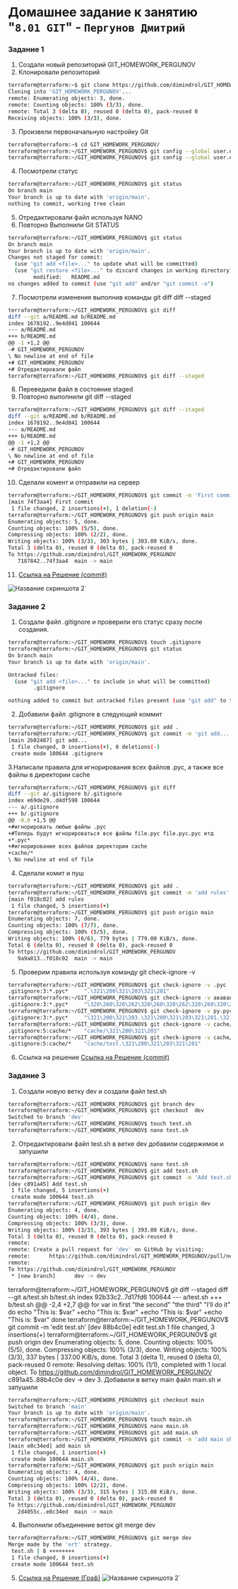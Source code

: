 # Домашнее задание к занятию "`8.01 GIT`" - `Пергунов Дмитрий`

### Задание 1

1. Создали новый репозиторий GIT_HOMEWORK_PERGUNOV
2. Клонировали репозиторий
```bash
terraform@terraform:~$ git clone https://github.com/dimindrol/GIT_HOMEWORK_PERGUNOV
Cloning into 'GIT_HOMEWORK_PERGUNOV'...
remote: Enumerating objects: 3, done.
remote: Counting objects: 100% (3/3), done.
remote: Total 3 (delta 0), reused 0 (delta 0), pack-reused 0
Receiving objects: 100% (3/3), done.
```
3. Произвели первоначальную настройку Git
```bash
terraform@terraform:~$ cd GIT_HOMEWORK_PERGUNOV/
terraform@terraform:~/GIT_HOMEWORK_PERGUNOV$ git config --global user.name dimindrol
terraform@terraform:~/GIT_HOMEWORK_PERGUNOV$ git config --global user.email dimindrol_95@mail.ru
```
4. Посмотрели статус
```bash
terraform@terraform:~/GIT_HOMEWORK_PERGUNOV$ git status
On branch main
Your branch is up to date with 'origin/main'.
nothing to commit, working tree clean
```
5. Отредактировали файл используя NANO
6. Повторно Выполнили Git STATUS
```bash
terraform@terraform:~/GIT_HOMEWORK_PERGUNOV$ git status
On branch main
Your branch is up to date with 'origin/main'.
Changes not staged for commit:
  (use "git add <file>..." to update what will be committed)
  (use "git restore <file>..." to discard changes in working directory)
        modified:   README.md
no changes added to commit (use "git add" and/or "git commit -a")
```
7. Посмотрели изменения выполнив команды git diff diff --staged
```bash
terraform@terraform:~/GIT_HOMEWORK_PERGUNOV$ git diff
diff --git a/README.md b/README.md
index 1678192..9e4d041 100644
--- a/README.md
+++ b/README.md
@@ -1 +1,2 @@
-# GIT_HOMEWORK_PERGUNOV
\ No newline at end of file
+# GIT_HOMEWORK_PERGUNOV
+# Отредактировали файл
terraform@terraform:~/GIT_HOMEWORK_PERGUNOV$ git diff --staged
```
8. Переведили файл в состояние staged
9. Повторно выполнили git diff --staged
```bash
terraform@terraform:~/GIT_HOMEWORK_PERGUNOV$ git diff --staged
diff --git a/README.md b/README.md
index 1678192..9e4d041 100644
--- a/README.md
+++ b/README.md
@@ -1 +1,2 @@
-# GIT_HOMEWORK_PERGUNOV
\ No newline at end of file
+# GIT_HOMEWORK_PERGUNOV
+# Отредактировали файл
```
10. Сделали комент и отправили на сервер
```bash
terraform@terraform:~/GIT_HOMEWORK_PERGUNOV$ git commit -m 'First commit'
[main 74f3aa4] First commit
 1 file changed, 2 insertions(+), 1 deletion(-)
terraform@terraform:~/GIT_HOMEWORK_PERGUNOV$ git push origin main
Enumerating objects: 5, done.
Counting objects: 100% (5/5), done.
Compressing objects: 100% (2/2), done.
Writing objects: 100% (3/3), 303 bytes | 303.00 KiB/s, done.
Total 3 (delta 0), reused 0 (delta 0), pack-reused 0
To https://github.com/dimindrol/GIT_HOMEWORK_PERGUNOV
   7187842..74f3aa4  main -> main
```
11. [Ссылка на Решение (commit)](https://github.com/dimindrol/GIT_HOMEWORK_PERGUNOV/commit/74f3aa4c55b71d9d24161bd15507e12c9ef8e492)

![Название скриншота 2](https://github.com/dimindrol/pergunovdv_8-01-hw/blob/771d0cbfd11b71e3adddc46f03b7e9a6df312337/github.png)`

### Задание 2
1. Создали файл .gitignore и проверили его статус сразу после создания.
```bash
terraform@terraform:~/GIT_HOMEWORK_PERGUNOV$ touch .gitignore
terraform@terraform:~/GIT_HOMEWORK_PERGUNOV$ git status
On branch main
Your branch is up to date with 'origin/main'.

Untracked files:
  (use "git add <file>..." to include in what will be committed)
        .gitignore

nothing added to commit but untracked files present (use "git add" to track)
```
2. Добавили файл .gitignore в следующий коммит
```bash
terraform@terraform:~/GIT_HOMEWORK_PERGUNOV$ git add .
terraform@terraform:~/GIT_HOMEWORK_PERGUNOV$ git commit -m 'git add...'
[main 2b02487] git add...
 1 file changed, 0 insertions(+), 0 deletions(-)
 create mode 100644 .gitignore
```
3.Написали правила для игнорирования всех файлов .pyc, а также все файлы в директории cache 
```bash
terraform@terraform:~/GIT_HOMEWORK_PERGUNOV$ git diff
diff --git a/.gitignore b/.gitignore
index e69de29..d4df598 100644
--- a/.gitignore
+++ b/.gitignore
@@ -0,0 +1,5 @@
+#игнорировать любые файлы .pyc
+#Теперь будут игнорироваться все файлы file.рус file.рус.рус итд 
+*.рус*
+#игнорирование всех файлов директории cache
+cache/*
\ No newline at end of file
```
4. Сделали комит и пуш
```bash
terraform@terraform:~/GIT_HOMEWORK_PERGUNOV$ git add .
terraform@terraform:~/GIT_HOMEWORK_PERGUNOV$ git commit -m 'add rules'
[main f018c02] add rules
 1 file changed, 5 insertions(+)
terraform@terraform:~/GIT_HOMEWORK_PERGUNOV$ git push origin main
Enumerating objects: 7, done.
Counting objects: 100% (7/7), done.
Compressing objects: 100% (5/5), done.
Writing objects: 100% (6/6), 779 bytes | 779.00 KiB/s, done.
Total 6 (delta 0), reused 0 (delta 0), pack-reused 0
To https://github.com/dimindrol/GIT_HOMEWORK_PERGUNOV
   9a9a813..f018c02  main -> main
```
5. Проверим правила используя команду git check-ignore -v
```bash
terraform@terraform:~/GIT_HOMEWORK_PERGUNOV$ git check-ignore -v .рус
.gitignore:3:*.рус*     ".\321\200\321\203\321\201"
terraform@terraform:~/GIT_HOMEWORK_PERGUNOV$ git check-ignore -v ававав.рус.ру
.gitignore:3:*.рус*     "\320\260\320\262\320\260\320\262\320\260\320\262.\321\200\321\203\321\201.\321\200\321\203"
terraform@terraform:~/GIT_HOMEWORK_PERGUNOV$ git check-ignore -v ру.рус.ру
.gitignore:3:*.рус*     "\321\200\321\203.\321\200\321\203\321\201.\321\200\321\203"
terraform@terraform:~/GIT_HOMEWORK_PERGUNOV$ git check-ignore -v cache/ру
.gitignore:5:cache/*    "cache/\321\200\321\203"
terraform@terraform:~/GIT_HOMEWORK_PERGUNOV$ git check-ignore -v cache/test.рус
.gitignore:5:cache/*    "cache/test.\321\200\321\203\321\201"
```
6. Ссылка на решение
[Ссылка на Решение (commit)](https://github.com/dimindrol/GIT_HOMEWORK_PERGUNOV/commit/f018c026a6ffe06a2e6689a64965defd83476c2e)

### Задание 3

1. Создали новую ветку dev и создали файл test.sh
```bash
terraform@terraform:~/GIT_HOMEWORK_PERGUNOV$ git branch dev
terraform@terraform:~/GIT_HOMEWORK_PERGUNOV$ git checkout  dev
Switched to branch 'dev'
terraform@terraform:~/GIT_HOMEWORK_PERGUNOV$ touch test.sh
terraform@terraform:~/GIT_HOMEWORK_PERGUNOV$ nano test.sh
```
2. Отредактировали файл test.sh в ветке dev добавили содержимое и запушили
```bash
terraform@terraform:~/GIT_HOMEWORK_PERGUNOV$ nano test.sh
terraform@terraform:~/GIT_HOMEWORK_PERGUNOV$ git add test.sh 
terraform@terraform:~/GIT_HOMEWORK_PERGUNOV$ git commit -m 'Add test.sh'
[dev c891a45] Add test.sh
 1 file changed, 5 insertions(+)
 create mode 100644 test.sh
terraform@terraform:~/GIT_HOMEWORK_PERGUNOV$ git push origin dev
Enumerating objects: 4, done.
Counting objects: 100% (4/4), done.
Compressing objects: 100% (3/3), done.
Writing objects: 100% (3/3), 393 bytes | 393.00 KiB/s, done.
Total 3 (delta 0), reused 0 (delta 0), pack-reused 0
remote: 
remote: Create a pull request for 'dev' on GitHub by visiting:
remote:      https://github.com/dimindrol/GIT_HOMEWORK_PERGUNOV/pull/new/dev
remote: 
To https://github.com/dimindrol/GIT_HOMEWORK_PERGUNOV
 * [new branch]      dev -> dev
```
terraform@terraform:~/GIT_HOMEWORK_PERGUNOV$ git diff --staged
diff --git a/test.sh b/test.sh
index 92b33c2..7d17fd6 100644
--- a/test.sh
+++ b/test.sh
@@ -2,4 +2,7 @@
 for var in first "the second" "the third" "I’ll do it"
 do
 echo "This is: $var"
+echo "This is: $var"
+echo "This is: $var"
+echo "This is: $var"
 done
terraform@terraform:~/GIT_HOMEWORK_PERGUNOV$ git commit -m 'edit test.sh'
[dev 88b4c0e] edit test.sh
 1 file changed, 3 insertions(+)
terraform@terraform:~/GIT_HOMEWORK_PERGUNOV$ git push origin dev
Enumerating objects: 5, done.
Counting objects: 100% (5/5), done.
Compressing objects: 100% (3/3), done.
Writing objects: 100% (3/3), 337 bytes | 337.00 KiB/s, done.
Total 3 (delta 1), reused 0 (delta 0), pack-reused 0
remote: Resolving deltas: 100% (1/1), completed with 1 local object.
To https://github.com/dimindrol/GIT_HOMEWORK_PERGUNOV
   c891a45..88b4c0e  dev -> dev
3. Добавили в ветку main файл main.sh и запушили
```bash
terraform@terraform:~/GIT_HOMEWORK_PERGUNOV$ git checkout main
Switched to branch 'main'
Your branch is up to date with 'origin/main'.
terraform@terraform:~/GIT_HOMEWORK_PERGUNOV$ touch main.sh
terraform@terraform:~/GIT_HOMEWORK_PERGUNOV$ nano main.sh 
terraform@terraform:~/GIT_HOMEWORK_PERGUNOV$ git add main.sh 
terraform@terraform:~/GIT_HOMEWORK_PERGUNOV$ git commit -m 'add main sh'
[main e8c34ed] add main sh
 1 file changed, 1 insertion(+)
 create mode 100644 main.sh
terraform@terraform:~/GIT_HOMEWORK_PERGUNOV$ git push origin main
Enumerating objects: 4, done.
Counting objects: 100% (4/4), done.
Compressing objects: 100% (2/2), done.
Writing objects: 100% (3/3), 315 bytes | 315.00 KiB/s, done.
Total 3 (delta 0), reused 0 (delta 0), pack-reused 0
To https://github.com/dimindrol/GIT_HOMEWORK_PERGUNOV
   2d4055c..e8c34ed  main -> main
```
4. Выполнили объединение веток git merge dev
```bash
terraform@terraform:~/GIT_HOMEWORK_PERGUNOV$ git merge dev
Merge made by the 'ort' strategy.
 test.sh | 8 ++++++++
 1 file changed, 8 insertions(+)
 create mode 100644 test.sh
```
5. [Ссылка на Решение (Граф)](https://github.com/dimindrol/GIT_HOMEWORK_PERGUNOV/network)
![Название скриншота 2](https://github.com/dimindrol/pergunovdv_8-01-hw/blob/622134205e319713549fac9f73cee3050329b799/merge.png)`
